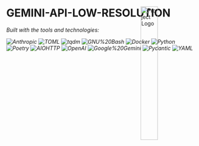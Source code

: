 <div id="top">

<!-- HEADER STYLE: MODERN -->
<div align="left" style="position: relative; width: 100%; height: 100%; ">

<img src="readmeai/assets/logos/purple.svg" width="30%" style="position: absolute; top: 0; right: 0;" alt="Project Logo"/>

# GEMINI-API-LOW-RESOLUTION

<em><em>

<!-- BADGES -->
<!-- local repository, no metadata badges. -->

<em>Built with the tools and technologies:</em>

<img src="https://img.shields.io/badge/Anthropic-191919.svg?style=for-the-badge&logo=Anthropic&logoColor=white" alt="Anthropic">
<img src="https://img.shields.io/badge/TOML-9C4121.svg?style=for-the-badge&logo=TOML&logoColor=white" alt="TOML">
<img src="https://img.shields.io/badge/tqdm-FFC107.svg?style=for-the-badge&logo=tqdm&logoColor=black" alt="tqdm">
<img src="https://img.shields.io/badge/GNU%20Bash-4EAA25.svg?style=for-the-badge&logo=GNU-Bash&logoColor=white" alt="GNU%20Bash">
<img src="https://img.shields.io/badge/Docker-2496ED.svg?style=for-the-badge&logo=Docker&logoColor=white" alt="Docker">
<img src="https://img.shields.io/badge/Python-3776AB.svg?style=for-the-badge&logo=Python&logoColor=white" alt="Python">
<br>
<img src="https://img.shields.io/badge/Poetry-60A5FA.svg?style=for-the-badge&logo=Poetry&logoColor=white" alt="Poetry">
<img src="https://img.shields.io/badge/AIOHTTP-2C5BB4.svg?style=for-the-badge&logo=AIOHTTP&logoColor=white" alt="AIOHTTP">
<img src="https://img.shields.io/badge/OpenAI-412991.svg?style=for-the-badge&logo=OpenAI&logoColor=white" alt="OpenAI">
<img src="https://img.shields.io/badge/Google%20Gemini-8E75B2.svg?style=for-the-badge&logo=Google-Gemini&logoColor=white" alt="Google%20Gemini">
<img src="https://img.shields.io/badge/Pydantic-E92063.svg?style=for-the-badge&logo=Pydantic&logoColor=white" alt="Pydantic">
<img src="https://img.shields.io/badge/YAML-CB171E.svg?style=for-the-badge&logo=YAML&logoColor=white" alt="YAML">

</div>
</div>
<br clear="right">

---

## Table of Contents

I. [Table of Contents](#table-of-contents)<br>
II. [Overview](#overview)<br>
III. [Features](#features)<br>
IV. [Project Structure](#project-structure)<br>
&nbsp;&nbsp;&nbsp;&nbsp;IV.a. [Project Index](#project-index)<br>
V. [Getting Started](#getting-started)<br>
&nbsp;&nbsp;&nbsp;&nbsp;V.a. [Prerequisites](#prerequisites)<br>
&nbsp;&nbsp;&nbsp;&nbsp;V.b. [Installation](#installation)<br>
&nbsp;&nbsp;&nbsp;&nbsp;V.c. [Usage](#usage)<br>
&nbsp;&nbsp;&nbsp;&nbsp;V.d. [Testing](#testing)<br>
VI. [Roadmap](#roadmap)<br>
VII. [Contributing](#contributing)<br>
VIII. [License](#license)<br>
IX. [Acknowledgments](#acknowledgments)<br>

---

## Overview



---

## Features

|      | Component       | Details                              |
| :--- | :-------------- | :----------------------------------- |
| ⚙️  | **Architecture**  | <ul><li>Likely a client-server architecture interacting with the Gemini API.</li><li>Uses Python for implementation.</li><li>Potentially utilizes asynchronous operations for improved performance.</li></ul> |
| 🔩 | **Code Quality**  | <ul><li>Uses `ruff` for linting, suggesting a focus on code style and consistency.</li><li>`pre-commit` hooks indicate automated code checks before commits.</li><li>Further analysis needed to assess code complexity and maintainability.</li></ul> |
| 📄 | **Documentation** | <ul><li>Uses `mkdocs` for documentation generation.</li><li>Documentation likely resides in `readme-ai` directory.</li><li>Further analysis needed to assess documentation completeness and quality.</li></ul> |
| 🔌 | **Integrations**  | <ul><li>Integrates with the Gemini API (Google's generative AI).</li><li>Uses various libraries for HTTP requests (`aiohttp`, `httpx`, `requests`),  API interaction (`google-generativeai`, `openai`), and data handling (`pydantic`).</li><li>Dependencies suggest potential integrations with other services (requires further investigation).</li></ul> |
| 🧩 | **Modularity**    | <ul><li>Structure needs to be analyzed from the codebase to determine modularity.</li><li>Presence of `poetry` suggests a focus on package management and potentially modular design.</li><li>Further analysis needed to assess the level of code decoupling and reusability.</li></ul> |
| 🧪 | **Testing**       | <ul><li>Testing framework needs to be identified from the codebase.</li><li>`coverage.yml` suggests code coverage analysis is implemented.</li><li>Further analysis needed to assess the extent and effectiveness of testing.</li></ul> |
| ⚡️  | **Performance**   | <ul><li>Use of asynchronous libraries (`aiohttp`, `anyio`) suggests a focus on performance.</li><li>Further analysis and benchmarking are needed to assess actual performance.</li><li>Low-resolution in the project name might indicate optimization for speed over high-quality output.</li></ul> |
| 🛡️ | **Security**      | <ul><li>Security practices need to be assessed from the codebase.</li><li>Dependencies on secure libraries are present, but further analysis is needed to ensure secure coding practices are followed.</li><li>Handling of API keys and sensitive data needs to be reviewed.</li></ul> |

---

## Project Structure

```sh
└── Gemini-API-low-resolution/
    ├── readme-ai
    │   ├── .dockerignore
    │   ├── .git
    │   ├── .github
    │   ├── .gitignore
    │   ├── .pre-commit-config.yaml
    │   ├── .ruff.toml
    │   ├── CHANGELOG.md
    │   ├── CODE_OF_CONDUCT.md
    │   ├── CONTRIBUTING.md
    │   ├── Dockerfile
    │   ├── docs
    │   ├── examples
    │   ├── LICENSE
    │   ├── Makefile
    │   ├── noxfile.py
    │   ├── poetry.lock
    │   ├── pyproject.toml
    │   ├── README.md
    │   ├── readmeai
    │   ├── scripts
    │   ├── setup
    │   └── tests
    └── testingLowResGemini.ipynb
```

### Project Index

<details open>
	<summary><b><code>C:\USERS\SALVADORMENJIVAR.COM\DESKTOP\GEMINIAPILOWRESO\GEMINI-API-LOW-RESOLUTION/</code></b></summary>
	<!-- __root__ Submodule -->
	<details>
		<summary><b>__root__</b></summary>
		<blockquote>
			<div class='directory-path' style='padding: 8px 0; color: #666;'>
				<code><b>⦿ __root__</b></code>
			<table style='width: 100%; border-collapse: collapse;'>
			<thead>
				<tr style='background-color: #f8f9fa;'>
					<th style='width: 30%; text-align: left; padding: 8px;'>File Name</th>
					<th style='text-align: left; padding: 8px;'>Summary</th>
				</tr>
			</thead>
				<tr style='border-bottom: 1px solid #eee;'>
					<td style='padding: 8px;'><b><a href='C:\Users\salvadormenjivar.com\Desktop\GeminiAPILowReso\Gemini-API-low-resolution/blob/master/testingLowResGemini.ipynb'>testingLowResGemini.ipynb</a></b></td>
					<td style='padding: 8px;'>- The Jupyter Notebook <code>testingLowResGemini.ipynb</code> is a testing script within a larger project (structure not fully provided)<br>- Its purpose is to experiment with Googles Gemini AI model, specifically using a low-resolution input (indicated by the filename)<br>- The notebook uploads a file (likely an image or text), then uses the Gemini API key to interact with the Gemini model, presumably for tasks like image generation or text processing<br>- The results of these interactions are not detailed in the provided snippet<br>- The notebook serves as a standalone test, separate from the main project workflow, to evaluate the Gemini APIs performance under specific conditions.</td>
				</tr>
			</table>
		</blockquote>
	</details>
	<!-- readme-ai Submodule -->
	<details>
		<summary><b>readme-ai</b></summary>
		<blockquote>
			<div class='directory-path' style='padding: 8px 0; color: #666;'>
				<code><b>⦿ readme-ai</b></code>
			<table style='width: 100%; border-collapse: collapse;'>
			<thead>
				<tr style='background-color: #f8f9fa;'>
					<th style='width: 30%; text-align: left; padding: 8px;'>File Name</th>
					<th style='text-align: left; padding: 8px;'>Summary</th>
				</tr>
			</thead>
				<tr style='border-bottom: 1px solid #eee;'>
					<td style='padding: 8px;'><b><a href='C:\Users\salvadormenjivar.com\Desktop\GeminiAPILowReso\Gemini-API-low-resolution/blob/master/readme-ai\.pre-commit-config.yaml'>.pre-commit-config.yaml</a></b></td>
					<td style='padding: 8px;'>- The <code>readme-ai\.pre-commit-config.yaml</code> file configures pre-commit hooks for the project<br>- It integrates tools to enforce code style, detect large files, and ensure proper formatting for JSON, TOML, and YAML files<br>- This automated process improves code quality and consistency before commits, streamlining the development workflow and maintaining a clean codebase.</td>
				</tr>
				<tr style='border-bottom: 1px solid #eee;'>
					<td style='padding: 8px;'><b><a href='C:\Users\salvadormenjivar.com\Desktop\GeminiAPILowReso\Gemini-API-low-resolution/blob/master/readme-ai\.ruff.toml'>.ruff.toml</a></b></td>
					<td style='padding: 8px;'>- The <code>.ruff.toml</code> file configures Ruff, a code formatter and linter, for the project<br>- It specifies code style rules, including line length, indentation, and import ordering, and defines which errors and warnings to check for and fix automatically<br>- The configuration ensures consistent code style and helps maintain code quality across the entire project<br>- It also manages exclusion of specific directories and files from the linting process.</td>
				</tr>
				<tr style='border-bottom: 1px solid #eee;'>
					<td style='padding: 8px;'><b><a href='C:\Users\salvadormenjivar.com\Desktop\GeminiAPILowReso\Gemini-API-low-resolution/blob/master/readme-ai\Dockerfile'>Dockerfile</a></b></td>
					<td style='padding: 8px;'>- The Dockerfile configures a container image for the readme-ai application<br>- It uses a slim Python base image, installs necessary dependencies including git and the readmeai package, and creates a non-root user for enhanced security<br>- The container is designed to run the readmeai application, defaulting to a help command upon execution<br>- This ensures consistent and isolated execution of the application across different environments.</td>
				</tr>
				<tr style='border-bottom: 1px solid #eee;'>
					<td style='padding: 8px;'><b><a href='C:\Users\salvadormenjivar.com\Desktop\GeminiAPILowReso\Gemini-API-low-resolution/blob/master/readme-ai\LICENSE'>LICENSE</a></b></td>
					<td style='padding: 8px;'>- The LICENSE file specifies the MIT open-source license for the ReadmeAI project<br>- It grants users broad permissions to use, modify, and distribute the software, disclaiming any warranties<br>- This ensures legal clarity regarding the softwares usage and distribution within the overall project architecture<br>- The license contributes to the projects accessibility and community involvement.</td>
				</tr>
				<tr style='border-bottom: 1px solid #eee;'>
					<td style='padding: 8px;'><b><a href='C:\Users\salvadormenjivar.com\Desktop\GeminiAPILowReso\Gemini-API-low-resolution/blob/master/readme-ai\Makefile'>Makefile</a></b></td>
					<td style='padding: 8px;'>- The Makefile automates project tasks<br>- It provides targets for building, testing, and deploying the <code>readmeai</code> application, including Docker image creation and TestPyPI integration<br>- Dependencies are managed via Poetry<br>- Code formatting, linting, and testing are streamlined, facilitating development and release processes<br>- Documentation is built using MkDocs.</td>
				</tr>
				<tr style='border-bottom: 1px solid #eee;'>
					<td style='padding: 8px;'><b><a href='C:\Users\salvadormenjivar.com\Desktop\GeminiAPILowReso\Gemini-API-low-resolution/blob/master/readme-ai\noxfile.py'>noxfile.py</a></b></td>
					<td style='padding: 8px;'>- Noxfile.py configures automated testing across multiple Python versions<br>- It uses Poetry to manage dependencies, installing project requirements and testing tools<br>- The script then executes pytest, leveraging various plugins for comprehensive test coverage and reporting, ensuring compatibility and functionality across specified Python environments.</td>
				</tr>
				<tr style='border-bottom: 1px solid #eee;'>
					<td style='padding: 8px;'><b><a href='C:\Users\salvadormenjivar.com\Desktop\GeminiAPILowReso\Gemini-API-low-resolution/blob/master/readme-ai\pyproject.toml'>pyproject.toml</a></b></td>
					<td style='padding: 8px;'>- Pyproject.toml<code> configures the </code>readmeai` project, a command-line tool generating README files using AI<br>- It specifies project metadata, dependencies including AI model integrations (OpenAI, Anthropic, Google Generative AI), testing frameworks, and build instructions<br>- The configuration facilitates automated README creation and streamlined project management.</td>
				</tr>
			</table>
			<!-- .github Submodule -->
			<details>
				<summary><b>.github</b></summary>
				<blockquote>
					<div class='directory-path' style='padding: 8px 0; color: #666;'>
						<code><b>⦿ readme-ai..github</b></code>
					<table style='width: 100%; border-collapse: collapse;'>
					<thead>
						<tr style='background-color: #f8f9fa;'>
							<th style='width: 30%; text-align: left; padding: 8px;'>File Name</th>
							<th style='text-align: left; padding: 8px;'>Summary</th>
						</tr>
					</thead>
						<tr style='border-bottom: 1px solid #eee;'>
							<td style='padding: 8px;'><b><a href='C:\Users\salvadormenjivar.com\Desktop\GeminiAPILowReso\Gemini-API-low-resolution/blob/master/readme-ai\.github\release-drafter.yml'>release-drafter.yml</a></b></td>
							<td style='padding: 8px;'>- Release drafter configuration automates the generation of release notes<br>- It categorizes changes based on GitHub issue labels (feature, bug fix, etc.), producing a structured changelog adhering to the Keep a Changelog standard<br>- The configuration specifies templates for version names, tags, and change descriptions, allowing for customized release note formatting and version resolution based on label types<br>- This streamlines the release process by automating the creation of comprehensive release notes.</td>
						</tr>
					</table>
					<!-- workflows Submodule -->
					<details>
						<summary><b>workflows</b></summary>
						<blockquote>
							<div class='directory-path' style='padding: 8px 0; color: #666;'>
								<code><b>⦿ readme-ai..github.workflows</b></code>
							<table style='width: 100%; border-collapse: collapse;'>
							<thead>
								<tr style='background-color: #f8f9fa;'>
									<th style='width: 30%; text-align: left; padding: 8px;'>File Name</th>
									<th style='text-align: left; padding: 8px;'>Summary</th>
								</tr>
							</thead>
								<tr style='border-bottom: 1px solid #eee;'>
									<td style='padding: 8px;'><b><a href='C:\Users\salvadormenjivar.com\Desktop\GeminiAPILowReso\Gemini-API-low-resolution/blob/master/readme-ai\.github\workflows\coverage.yml'>coverage.yml</a></b></td>
									<td style='padding: 8px;'>- The <code>coverage.yml</code> workflow automates code coverage reporting within the projects continuous integration/continuous deployment (CI/CD) pipeline<br>- Triggered by pushes and pull requests, it builds the project, runs tests with coverage analysis, and uploads the results to Codecov<br>- This ensures consistent monitoring of test coverage across the codebase, facilitating improved code quality and reducing the risk of regressions.</td>
								</tr>
								<tr style='border-bottom: 1px solid #eee;'>
									<td style='padding: 8px;'><b><a href='C:\Users\salvadormenjivar.com\Desktop\GeminiAPILowReso\Gemini-API-low-resolution/blob/master/readme-ai\.github\workflows\mkdocs.yml'>mkdocs.yml</a></b></td>
									<td style='padding: 8px;'>- The <code>mkdocs.yml</code> workflow automates the deployment of documentation built using MkDocs<br>- Triggered by pushes or pull requests, it installs dependencies, builds the documentation site, and deploys the resulting static website to GitHub Pages on the <code>main</code> branch<br>- This ensures the projects documentation is automatically updated with code changes.</td>
								</tr>
								<tr style='border-bottom: 1px solid #eee;'>
									<td style='padding: 8px;'><b><a href='C:\Users\salvadormenjivar.com\Desktop\GeminiAPILowReso\Gemini-API-low-resolution/blob/master/readme-ai\.github\workflows\release-drafter.yml'>release-drafter.yml</a></b></td>
									<td style='padding: 8px;'>- Release-drafter.yml automates GitHub release notes generation<br>- It monitors the <code>main</code> branch and pull requests, creating draft release notes upon merges<br>- The workflow leverages the release-drafter action, utilizing a GitHub token for necessary write permissions to update releases and pull requests<br>- This streamlines the release process by automating note creation.</td>
								</tr>
								<tr style='border-bottom: 1px solid #eee;'>
									<td style='padding: 8px;'><b><a href='C:\Users\salvadormenjivar.com\Desktop\GeminiAPILowReso\Gemini-API-low-resolution/blob/master/readme-ai\.github\workflows\release-pipeline.yml'>release-pipeline.yml</a></b></td>
									<td style='padding: 8px;'>- The release-pipeline.yml workflow automates deployment to PyPI and Docker Hub<br>- It builds and publishes the Python package to PyPI using a provided API token and subsequently builds and pushes a multi-architecture Docker image to Docker Hub, leveraging secrets for authentication<br>- This ensures seamless distribution of the projects software components.</td>
								</tr>
							</table>
						</blockquote>
					</details>
				</blockquote>
			</details>
			<!-- readmeai Submodule -->
			<details>
				<summary><b>readmeai</b></summary>
				<blockquote>
					<div class='directory-path' style='padding: 8px 0; color: #666;'>
						<code><b>⦿ readme-ai.readmeai</b></code>
					<!-- cli Submodule -->
					<details>
						<summary><b>cli</b></summary>
						<blockquote>
							<div class='directory-path' style='padding: 8px 0; color: #666;'>
								<code><b>⦿ readme-ai.readmeai.cli</b></code>
							<table style='width: 100%; border-collapse: collapse;'>
							<thead>
								<tr style='background-color: #f8f9fa;'>
									<th style='width: 30%; text-align: left; padding: 8px;'>File Name</th>
									<th style='text-align: left; padding: 8px;'>Summary</th>
								</tr>
							</thead>
								<tr style='border-bottom: 1px solid #eee;'>
									<td style='padding: 8px;'><b><a href='C:\Users\salvadormenjivar.com\Desktop\GeminiAPILowReso\Gemini-API-low-resolution/blob/master/readme-ai\readmeai\cli\main.py'>main.py</a></b></td>
									<td style='padding: 8px;'>- The <code>main.py</code> script serves as the command-line interface (CLI) entry point for the readme-ai application<br>- It parses user-provided options, configures the application settings (including LLM and Markdown parameters), and initiates the core readme generation pipeline using the <code>readme_agent</code> function, writing the output to a specified file<br>- The CLI handles configuration loading and logging.</td>
								</tr>
								<tr style='border-bottom: 1px solid #eee;'>
									<td style='padding: 8px;'><b><a href='C:\Users\salvadormenjivar.com\Desktop\GeminiAPILowReso\Gemini-API-low-resolution/blob/master/readme-ai\readmeai\cli\options.py'>options.py</a></b></td>
									<td style='padding: 8px;'>- Options.py<code> defines command-line interface options for the </code>readme-ai<code> package<br>- It provides configuration parameters for README generation, including logo selection, LLM provider and model choices, output styling, and generation parameters like temperature and context window size<br>- These options enhance user control over the READMEs appearance and content<br>- The module integrates with the </code>click` library for parsing command-line arguments.</td>
								</tr>
							</table>
						</blockquote>
					</details>
					<!-- config Submodule -->
					<details>
						<summary><b>config</b></summary>
						<blockquote>
							<div class='directory-path' style='padding: 8px 0; color: #666;'>
								<code><b>⦿ readme-ai.readmeai.config</b></code>
							<table style='width: 100%; border-collapse: collapse;'>
							<thead>
								<tr style='background-color: #f8f9fa;'>
									<th style='width: 30%; text-align: left; padding: 8px;'>File Name</th>
									<th style='text-align: left; padding: 8px;'>Summary</th>
								</tr>
							</thead>
								<tr style='border-bottom: 1px solid #eee;'>
									<td style='padding: 8px;'><b><a href='C:\Users\salvadormenjivar.com\Desktop\GeminiAPILowReso\Gemini-API-low-resolution/blob/master/readme-ai\readmeai\config\settings.py'>settings.py</a></b></td>
									<td style='padding: 8px;'>- Settings.py` defines Pydantic models managing configuration for the readme-ai application<br>- It structures settings into nested models for file paths, Git repository details, LLM API parameters, and Markdown formatting options<br>- The module loads these settings from TOML configuration files, generating README banners based on user choices and validating inputs<br>- This ensures consistent and validated configuration data across the application.</td>
								</tr>
							</table>
							<!-- settings Submodule -->
							<details>
								<summary><b>settings</b></summary>
								<blockquote>
									<div class='directory-path' style='padding: 8px 0; color: #666;'>
										<code><b>⦿ readme-ai.readmeai.config.settings</b></code>
									<table style='width: 100%; border-collapse: collapse;'>
									<thead>
										<tr style='background-color: #f8f9fa;'>
											<th style='width: 30%; text-align: left; padding: 8px;'>File Name</th>
											<th style='text-align: left; padding: 8px;'>Summary</th>
										</tr>
									</thead>
										<tr style='border-bottom: 1px solid #eee;'>
											<td style='padding: 8px;'><b><a href='C:\Users\salvadormenjivar.com\Desktop\GeminiAPILowReso\Gemini-API-low-resolution/blob/master/readme-ai\readmeai\config\settings\badge-list.toml'>badge-list.toml</a></b></td>
											<td style='padding: 8px;'>- The <code>badge-list.toml</code> file specifies a collection of configuration files used across the Readme AI project<br>- It centralizes the definition of these files, enabling consistent code style and tooling throughout the entire codebase<br>- This improves maintainability and ensures uniform project setup across different development environments and tools.</td>
										</tr>
										<tr style='border-bottom: 1px solid #eee;'>
											<td style='padding: 8px;'><b><a href='C:\Users\salvadormenjivar.com\Desktop\GeminiAPILowReso\Gemini-API-low-resolution/blob/master/readme-ai\readmeai\config\settings\commands.toml'>commands.toml</a></b></td>
											<td style='padding: 8px;'>- The <code>commands.toml</code> file centralizes build, run, and test commands for various programming languages within the ReadmeAI project<br>- It streamlines the quickstart process by providing pre-configured commands, enhancing developer experience and ensuring consistent execution across different languages<br>- This configuration improves project maintainability and simplifies the addition of new languages.</td>
										</tr>
										<tr style='border-bottom: 1px solid #eee;'>
											<td style='padding: 8px;'><b><a href='C:\Users\salvadormenjivar.com\Desktop\GeminiAPILowReso\Gemini-API-low-resolution/blob/master/readme-ai\readmeai\config\settings\config.toml'>config.toml</a></b></td>
											<td style='padding: 8px;'>- The <code>config.toml</code> file centralizes configuration settings for the readme-ai project<br>- It manages file paths for templates, LLM parameters (OpenAI API interaction, model selection), badge generation settings for GitHub and Shields.io, and Markdown formatting options<br>- This configuration streamlines the projects operation and customization.</td>
										</tr>
										<tr style='border-bottom: 1px solid #eee;'>
											<td style='padding: 8px;'><b><a href='C:\Users\salvadormenjivar.com\Desktop\GeminiAPILowReso\Gemini-API-low-resolution/blob/master/readme-ai\readmeai\config\settings\dev-setup.toml'>dev-setup.toml</a></b></td>
											<td style='padding: 8px;'>- The <code>dev-setup.toml</code> file configures development environment setup for various tools and languages within the ReadmeAI project<br>- Specifically, it defines commands for installation, usage, and testing, primarily focusing on Docker containerization<br>- It also manages metadata like badges and links for documentation purposes, contributing to the overall projects build and deployment process.</td>
										</tr>
										<tr style='border-bottom: 1px solid #eee;'>
											<td style='padding: 8px;'><b><a href='C:\Users\salvadormenjivar.com\Desktop\GeminiAPILowReso\Gemini-API-low-resolution/blob/master/readme-ai\readmeai\config\settings\dev-tools.toml'>dev-tools.toml</a></b></td>
											<td style='padding: 8px;'>- The <code>dev-tools.toml</code> file centralizes project configuration across various tools and technologies<br>- It defines file patterns to identify project files for package managers, CI/CD systems, cloud platforms, linters, documentation generators, and numerous other development tools<br>- This improves consistency and simplifies project setup and management.</td>
										</tr>
										<tr style='border-bottom: 1px solid #eee;'>
											<td style='padding: 8px;'><b><a href='C:\Users\salvadormenjivar.com\Desktop\GeminiAPILowReso\Gemini-API-low-resolution/blob/master/readme-ai\readmeai\config\settings\ignore-list.toml'>ignore-list.toml</a></b></td>
											<td style='padding: 8px;'>- The <code>ignore-list.toml</code> file specifies directories, file extensions, and filenames to exclude during preprocessing within the ReadmeAI project<br>- It ensures that irrelevant or temporary files are omitted, streamlining the processing of relevant code and documentation for the applications core functionality<br>- This improves efficiency and focuses processing on essential project components.</td>
										</tr>
										<tr style='border-bottom: 1px solid #eee;'>
											<td style='padding: 8px;'><b><a href='C:\Users\salvadormenjivar.com\Desktop\GeminiAPILowReso\Gemini-API-low-resolution/blob/master/readme-ai\readmeai\config\settings\language-map.toml'>language-map.toml</a></b></td>
											<td style='padding: 8px;'>- The <code>language-map.toml</code> file maps programming language file extensions to their corresponding names<br>- It serves as a lookup table within the ReadmeAI project, enabling accurate language identification based on file extensions<br>- This facilitates features requiring language-specific processing or display, improving the applications ability to handle diverse codebases.</td>
										</tr>
										<tr style='border-bottom: 1px solid #eee;'>
											<td style='padding: 8px;'><b><a href='C:\Users\salvadormenjivar.com\Desktop\GeminiAPILowReso\Gemini-API-low-resolution/blob/master/readme-ai\readmeai\config\settings\project-manifest.toml'>project-manifest.toml</a></b></td>
											<td style='padding: 8px;'>- Project-manifest.toml centralizes project configuration<br>- It defines parsers for various configuration files and build system artifacts, encompassing CI/CD pipelines, infrastructure-as-code, package management systems, and numerous programming language-specific files<br>- This facilitates automated project analysis and dependency management across diverse technologies.</td>
										</tr>
										<tr style='border-bottom: 1px solid #eee;'>
											<td style='padding: 8px;'><b><a href='C:\Users\salvadormenjivar.com\Desktop\GeminiAPILowReso\Gemini-API-low-resolution/blob/master/readme-ai\readmeai\config\settings\prompts.toml'>prompts.toml</a></b></td>
											<td style='padding: 8px;'>- The <code>prompts.toml</code> file defines prompts for an LLM to generate a Markdown table summarizing a codebases technical features<br>- It structures the prompt to guide the LLM in analyzing project details (architecture, code quality, documentation, etc.) and presenting them in a consistent, readable format<br>- This facilitates automated codebase analysis and documentation generation within the larger README-AI project.</td>
										</tr>
										<tr style='border-bottom: 1px solid #eee;'>
											<td style='padding: 8px;'><b><a href='C:\Users\salvadormenjivar.com\Desktop\GeminiAPILowReso\Gemini-API-low-resolution/blob/master/readme-ai\readmeai\config\settings\templates.toml'>templates.toml</a></b></td>
											<td style='padding: 8px;'>- A comprehensive Default template encompassing various sections (overview, features, structure, etc.), and a concise Minimal template focusing on project name, overview, installation, usage, and license<br>- These templates streamline README creation within the ReadmeAI project, ensuring consistency and facilitating project documentation.</td>
										</tr>
									</table>
									<!-- templates Submodule -->
									<details>
										<summary><b>templates</b></summary>
										<blockquote>
											<div class='directory-path' style='padding: 8px 0; color: #666;'>
												<code><b>⦿ readme-ai.readmeai.config.settings.templates</b></code>
											<table style='width: 100%; border-collapse: collapse;'>
											<thead>
												<tr style='background-color: #f8f9fa;'>
													<th style='width: 30%; text-align: left; padding: 8px;'>File Name</th>
													<th style='text-align: left; padding: 8px;'>Summary</th>
												</tr>
											</thead>
												<tr style='border-bottom: 1px solid #eee;'>
													<td style='padding: 8px;'><b><a href='C:\Users\salvadormenjivar.com\Desktop\GeminiAPILowReso\Gemini-API-low-resolution/blob/master/readme-ai\readmeai\config\settings\templates\banners.toml'>banners.toml</a></b></td>
													<td style='padding: 8px;'>- The <code>banners.toml</code> file defines a configurable SVG banner template<br>- It generates customizable header banners for READMEs, controlling aspects like dimensions, colors, text, and visual effects through a template system and configurable settings<br>- The generated SVGs enhance the visual appeal of project READMEs within the larger README-AI application.</td>
												</tr>
												<tr style='border-bottom: 1px solid #eee;'>
													<td style='padding: 8px;'><b><a href='C:\Users\salvadormenjivar.com\Desktop\GeminiAPILowReso\Gemini-API-low-resolution/blob/master/readme-ai\readmeai\config\settings\templates\headers.toml'>headers.toml</a></b></td>
													<td style='padding: 8px;'>- The <code>headers.toml</code> file defines customizable header templates for README files<br>- It provides various styles (ASCII, Banner, Classic, etc.), each a template containing placeholders for project information like logo, tagline, and badges<br>- These templates enable consistent and visually appealing README headers across the project, enhancing readability and presentation.</td>
												</tr>
												<tr style='border-bottom: 1px solid #eee;'>
													<td style='padding: 8px;'><b><a href='C:\Users\salvadormenjivar.com\Desktop\GeminiAPILowReso\Gemini-API-low-resolution/blob/master/readme-ai\readmeai\config\settings\templates\quickstart.toml'>quickstart.toml</a></b></td>
													<td style='padding: 8px;'>- Prerequisites, installation, usage, and testing<br>- These templates utilize placeholders for dynamically inserting project-specific details like system requirements, installation commands, and usage instructions, ensuring consistency across generated guides<br>- The configuration also dictates formatting for system requirements.</td>
												</tr>
											</table>
										</blockquote>
									</details>
									<!-- themes Submodule -->
									<details>
										<summary><b>themes</b></summary>
										<blockquote>
											<div class='directory-path' style='padding: 8px 0; color: #666;'>
												<code><b>⦿ readme-ai.readmeai.config.settings.themes</b></code>
											<table style='width: 100%; border-collapse: collapse;'>
											<thead>
												<tr style='background-color: #f8f9fa;'>
													<th style='width: 30%; text-align: left; padding: 8px;'>File Name</th>
													<th style='text-align: left; padding: 8px;'>Summary</th>
												</tr>
											</thead>
												<tr style='border-bottom: 1px solid #eee;'>
													<td style='padding: 8px;'><b><a href='C:\Users\salvadormenjivar.com\Desktop\GeminiAPILowReso\Gemini-API-low-resolution/blob/master/readme-ai\readmeai\config\settings\themes\emojis.yaml'>emojis.yaml</a></b></td>
													<td style='padding: 8px;'>- The <code>emojis.yaml</code> file defines customizable emoji themes for README headers within the ReadmeAI project<br>- It allows users to select different emoji sets to visually enhance various sections of their READMEs, improving readability and aesthetics<br>- The files structure facilitates the addition of new themes by providing a clear template for defining theme names, descriptions, and section-specific emoji assignments.</td>
												</tr>
											</table>
										</blockquote>
									</details>
								</blockquote>
							</details>
						</blockquote>
					</details>
					<!-- core Submodule -->
					<details>
						<summary><b>core</b></summary>
						<blockquote>
							<div class='directory-path' style='padding: 8px 0; color: #666;'>
								<code><b>⦿ readme-ai.readmeai.core</b></code>
							<table style='width: 100%; border-collapse: collapse;'>
							<thead>
								<tr style='background-color: #f8f9fa;'>
									<th style='width: 30%; text-align: left; padding: 8px;'>File Name</th>
									<th style='text-align: left; padding: 8px;'>Summary</th>
								</tr>
							</thead>
								<tr style='border-bottom: 1px solid #eee;'>
									<td style='padding: 8px;'><b><a href='C:\Users\salvadormenjivar.com\Desktop\GeminiAPILowReso\Gemini-API-low-resolution/blob/master/readme-ai\readmeai\core\errors.py'>errors.py</a></b></td>
									<td style='padding: 8px;'>- The <code>errors.py</code> module defines custom exception classes for the ReadmeAI project<br>- It categorizes errors related to README generation, CLI interactions, file system operations, Git repository handling, and LLM API usage<br>- These exceptions provide informative error messages, improving the applications robustness and facilitating better error handling throughout the codebase.</td>
								</tr>
								<tr style='border-bottom: 1px solid #eee;'>
									<td style='padding: 8px;'><b><a href='C:\Users\salvadormenjivar.com\Desktop\GeminiAPILowReso\Gemini-API-low-resolution/blob/master/readme-ai\readmeai\core\logger.py'>logger.py</a></b></td>
									<td style='padding: 8px;'>- The <code>logger.py</code> module provides a configurable logging system for the application<br>- It offers a choice between JSON and console output, customizing log messages with colors and emojis for enhanced readability<br>- The system uses a singleton pattern for efficient logger instantiation and supports various log levels<br>- Configuration is managed via environment variables and a settings class.</td>
								</tr>
								<tr style='border-bottom: 1px solid #eee;'>
									<td style='padding: 8px;'><b><a href='C:\Users\salvadormenjivar.com\Desktop\GeminiAPILowReso\Gemini-API-low-resolution/blob/master/readme-ai\readmeai\core\pipeline.py'>pipeline.py</a></b></td>
									<td style='padding: 8px;'>- Pipeline.py` orchestrates README.md generation<br>- It processes repository data, leveraging various modules for analysis, model interaction (LLM and DALL-E), and markdown construction<br>- The pipeline manages error handling, generates an optional image, and writes the final README file, logging key steps and providing user feedback<br>- It integrates with configuration settings and utilizes asynchronous operations for efficiency.</td>
								</tr>
							</table>
						</blockquote>
					</details>
					<!-- extractors Submodule -->
					<details>
						<summary><b>extractors</b></summary>
						<blockquote>
							<div class='directory-path' style='padding: 8px 0; color: #666;'>
								<code><b>⦿ readme-ai.readmeai.extractors</b></code>
							<table style='width: 100%; border-collapse: collapse;'>
							<thead>
								<tr style='background-color: #f8f9fa;'>
									<th style='width: 30%; text-align: left; padding: 8px;'>File Name</th>
									<th style='text-align: left; padding: 8px;'>Summary</th>
								</tr>
							</thead>
								<tr style='border-bottom: 1px solid #eee;'>
									<td style='padding: 8px;'><b><a href='C:\Users\salvadormenjivar.com\Desktop\GeminiAPILowReso\Gemini-API-low-resolution/blob/master/readme-ai\readmeai\extractors\analyzer.py'>analyzer.py</a></b></td>
									<td style='padding: 8px;'>- RepositoryAnalyzer orchestrates repository analysis within the ReadmeAI project<br>- It extracts metadata, dependencies, and language information from a given repository<br>- The extracted data, including a generated quickstart guide, is compiled into a RepositoryContext object, providing a comprehensive overview for downstream processing and report generation.</td>
								</tr>
								<tr style='border-bottom: 1px solid #eee;'>
									<td style='padding: 8px;'><b><a href='C:\Users\salvadormenjivar.com\Desktop\GeminiAPILowReso\Gemini-API-low-resolution/blob/master/readme-ai\readmeai\extractors\dependencies.py'>dependencies.py</a></b></td>
									<td style='padding: 8px;'>- Dependencies.py` facilitates repository analysis within the ReadmeAI project<br>- It processes files, identifying their language, extracting dependencies using a parser factory, and counting language occurrences<br>- The module leverages configuration settings for exclusion lists and language mappings, generating structured file context data for subsequent processing stages<br>- This data is crucial for dependency analysis and project understanding.</td>
								</tr>
								<tr style='border-bottom: 1px solid #eee;'>
									<td style='padding: 8px;'><b><a href='C:\Users\salvadormenjivar.com\Desktop\GeminiAPILowReso\Gemini-API-low-resolution/blob/master/readme-ai\readmeai\extractors\metadata.py'>metadata.py</a></b></td>
									<td style='padding: 8px;'>- MetadataExtractor enhances the project by identifying and extracting metadata from various file types<br>- It leverages a parser system to detect development tools and dependencies, categorizing them into groups like CI/CD, containers, and package managers<br>- The extracted information is then consolidated into a structured dictionary for further processing within the ReadmeAI application.</td>
								</tr>
								<tr style='border-bottom: 1px solid #eee;'>
									<td style='padding: 8px;'><b><a href='C:\Users\salvadormenjivar.com\Desktop\GeminiAPILowReso\Gemini-API-low-resolution/blob/master/readme-ai\readmeai\extractors\models.py'>models.py</a></b></td>
									<td style='padding: 8px;'>- Models.py defines data structures for representing repository and file information within the ReadmeAI project<br>- It provides Pydantic models for <code>QuickStart</code> instructions, <code>FileContext</code> details (path, content, language, dependencies), and <code>RepositoryContext</code> encompassing file information, dependencies, languages, and metadata<br>- These models facilitate structured data handling and processing throughout the application.</td>
								</tr>
								<tr style='border-bottom: 1px solid #eee;'>
									<td style='padding: 8px;'><b><a href='C:\Users\salvadormenjivar.com\Desktop\GeminiAPILowReso\Gemini-API-low-resolution/blob/master/readme-ai\readmeai\extractors\tools.py'>tools.py</a></b></td>
									<td style='padding: 8px;'>- Tools.py` enhances repository analysis by identifying and incorporating software badges<br>- It defines data models for representing badge information and integrates a badge extractor within the repository analyzer<br>- The extractor identifies the presence of specific tools based on file patterns, enriching the repository context with detected badges for improved analysis and reporting.</td>
								</tr>
							</table>
						</blockquote>
					</details>
					<!-- generators Submodule -->
					<details>
						<summary><b>generators</b></summary>
						<blockquote>
							<div class='directory-path' style='padding: 8px 0; color: #666;'>
								<code><b>⦿ readme-ai.readmeai.generators</b></code>
							<table style='width: 100%; border-collapse: collapse;'>
							<thead>
								<tr style='background-color: #f8f9fa;'>
									<th style='width: 30%; text-align: left; padding: 8px;'>File Name</th>
									<th style='text-align: left; padding: 8px;'>Summary</th>
								</tr>
							</thead>
								<tr style='border-bottom: 1px solid #eee;'>
									<td style='padding: 8px;'><b><a href='C:\Users\salvadormenjivar.com\Desktop\GeminiAPILowReso\Gemini-API-low-resolution/blob/master/readme-ai\readmeai\generators\badges.py'>badges.py</a></b></td>
									<td style='padding: 8px;'>- Badges.py` generates SVG and HTML badges for README files<br>- It leverages shields.io and skillicons to display project metadata (like code metrics) and dependency badges<br>- The module integrates configuration settings to customize badge styles and appearance, conditionally rendering badges based on project type and repository host<br>- Generated badges enhance README readability and provide at-a-glance project information.</td>
								</tr>
								<tr style='border-bottom: 1px solid #eee;'>
									<td style='padding: 8px;'><b><a href='C:\Users\salvadormenjivar.com\Desktop\GeminiAPILowReso\Gemini-API-low-resolution/blob/master/readme-ai\readmeai\generators\builder.py'>builder.py</a></b></td>
									<td style='padding: 8px;'>- Builder.py` constructs README.md content by generating individual sections<br>- It assembles a header with badges, table of contents, project overview, features, structure, file summaries, quickstart guide, roadmap, contributing guidelines, license, and acknowledgments<br>- The module leverages configuration settings and repository context to produce a themed and formatted README file.</td>
								</tr>
								<tr style='border-bottom: 1px solid #eee;'>
									<td style='padding: 8px;'><b><a href='C:\Users\salvadormenjivar.com\Desktop\GeminiAPILowReso\Gemini-API-low-resolution/blob/master/readme-ai\readmeai\generators\emojis.py'>emojis.py</a></b></td>
									<td style='padding: 8px;'>- The <code>emojis.py</code> module manages emoji themes for README documentation within the ReadmeAI project<br>- It loads themes from a YAML configuration, allowing users to customize section headers with emojis<br>- The module provides methods to apply themes, retrieve themed section titles, and generate a themed table of contents, enhancing README readability and visual appeal.</td>
								</tr>
								<tr style='border-bottom: 1px solid #eee;'>
									<td style='padding: 8px;'><b><a href='C:\Users\salvadormenjivar.com\Desktop\GeminiAPILowReso\Gemini-API-low-resolution/blob/master/readme-ai\readmeai\generators\enums.py'>enums.py</a></b></td>
									<td style='padding: 8px;'>- Enums.py` provides customizable settings for README generation<br>- It defines enumerated types for badge styles, project logos (both default and custom), emoji themes, header styles, and navigation menu styles<br>- These enums allow users to select various options to personalize their READMEs appearance and content within the ReadmeAI project.</td>
								</tr>
								<tr style='border-bottom: 1px solid #eee;'>
									<td style='padding: 8px;'><b><a href='C:\Users\salvadormenjivar.com\Desktop\GeminiAPILowReso\Gemini-API-low-resolution/blob/master/readme-ai\readmeai\generators\headers.py'>headers.py</a></b></td>
									<td style='padding: 8px;'>- Headers.py<code> manages README header generation within the </code>readmeai<code> project<br>- It defines header styles, configures section types and order, and provides a registry for managing header templates and their associated data<br>- The module renders headers using specified templates and data, enabling customizable README generation with themed titles and emoji support<br>- Configuration is loaded from </code>headers.toml`.</td>
								</tr>
								<tr style='border-bottom: 1px solid #eee;'>
									<td style='padding: 8px;'><b><a href='C:\Users\salvadormenjivar.com\Desktop\GeminiAPILowReso\Gemini-API-low-resolution/blob/master/readme-ai\readmeai\generators\navigation.py'>navigation.py</a></b></td>
									<td style='padding: 8px;'>- Navigation menus and tables of contents are generated for the documentation using this module<br>- It processes header information to create formatted markdown links, supporting various styles like numbered, Roman numeral, bulleted lists, and accordions<br>- The generated navigation aids users in browsing the documentation effectively, enhancing its usability<br>- Emoji themes are also supported.</td>
								</tr>
								<tr style='border-bottom: 1px solid #eee;'>
									<td style='padding: 8px;'><b><a href='C:\Users\salvadormenjivar.com\Desktop\GeminiAPILowReso\Gemini-API-low-resolution/blob/master/readme-ai\readmeai\generators\quickstart.py'>quickstart.py</a></b></td>
									<td style='padding: 8px;'>- Quickstart guides are dynamically generated for repositories<br>- The <code>quickstart.py</code> module constructs installation, usage, and testing instructions<br>- It leverages configuration settings and repository metadata to create these guides, tailoring them to the projects primary language and dependencies like package managers or containerization tools<br>- The generated content is formatted as Markdown.</td>
								</tr>
								<tr style='border-bottom: 1px solid #eee;'>
									<td style='padding: 8px;'><b><a href='C:\Users\salvadormenjivar.com\Desktop\GeminiAPILowReso\Gemini-API-low-resolution/blob/master/readme-ai\readmeai\generators\tables.py'>tables.py</a></b></td>
									<td style='padding: 8px;'>- The <code>tables.py</code> module generates HTML tables summarizing code modules<br>- It structures summaries hierarchically, creating expandable sections for nested submodules<br>- These tables include file names, summaries, and hyperlinks to files, enhancing navigation within a projects codebase<br>- The module integrates with a projects repository, handling both local and remote paths.</td>
								</tr>
								<tr style='border-bottom: 1px solid #eee;'>
									<td style='padding: 8px;'><b><a href='C:\Users\salvadormenjivar.com\Desktop\GeminiAPILowReso\Gemini-API-low-resolution/blob/master/readme-ai\readmeai\generators\tree.py'>tree.py</a></b></td>
									<td style='padding: 8px;'>- Tree.py` generates a visual representation of a directory tree<br>- It takes a root directory, repository name, URL, and maximum depth as input<br>- The generator recursively traverses the directory structure, producing a formatted string that displays the trees contents, replacing the root directory name with the repository name for improved readability within the ReadmeAI project.</td>
								</tr>
							</table>
							<!-- banners Submodule -->
							<details>
								<summary><b>banners</b></summary>
								<blockquote>
									<div class='directory-path' style='padding: 8px 0; color: #666;'>
										<code><b>⦿ readme-ai.readmeai.generators.banners</b></code>
									<table style='width: 100%; border-collapse: collapse;'>
									<thead>
										<tr style='background-color: #f8f9fa;'>
											<th style='width: 30%; text-align: left; padding: 8px;'>File Name</th>
											<th style='text-align: left; padding: 8px;'>Summary</th>
										</tr>
									</thead>
										<tr style='border-bottom: 1px solid #eee;'>
											<td style='padding: 8px;'><b><a href='C:\Users\salvadormenjivar.com\Desktop\GeminiAPILowReso\Gemini-API-low-resolution/blob/master/readme-ai\readmeai\generators\banners\ascii.py'>ascii.py</a></b></td>
											<td style='padding: 8px;'>- The <code>ascii.py</code> module generates ASCII art banners<br>- It provides functions to create banners with titles and optional taglines, offering different styles for various output contexts like HTML and console<br>- These banners are used within the ReadmeAI project to visually enhance generated README files, improving readability and presentation.</td>
										</tr>
										<tr style='border-bottom: 1px solid #eee;'>
											<td style='padding: 8px;'><b><a href='C:\Users\salvadormenjivar.com\Desktop\GeminiAPILowReso\Gemini-API-low-resolution/blob/master/readme-ai\readmeai\generators\banners\svg.py'>svg.py</a></b></td>
											<td style='padding: 8px;'>- SVGBannerGenerator produces SVG banners for README files<br>- It uses configuration settings defined in a Pydantic model to generate the banners visual elements, including gradients, shadows, and text<br>- The generator leverages an SVG template and incorporates calculated dimensions based on the provided configuration, creating customizable banners.</td>
										</tr>
									</table>
								</blockquote>
							</details>
							<!-- colors Submodule -->
							<details>
								<summary><b>colors</b></summary>
								<blockquote>
									<div class='directory-path' style='padding: 8px 0; color: #666;'>
										<code><b>⦿ readme-ai.readmeai.generators.colors</b></code>
									<table style='width: 100%; border-collapse: collapse;'>
									<thead>
										<tr style='background-color: #f8f9fa;'>
											<th style='width: 30%; text-align: left; padding: 8px;'>File Name</th>
											<th style='text-align: left; padding: 8px;'>Summary</th>
										</tr>
									</thead>
										<tr style='border-bottom: 1px solid #eee;'>
											<td style='padding: 8px;'><b><a href='C:\Users\salvadormenjivar.com\Desktop\GeminiAPILowReso\Gemini-API-low-resolution/blob/master/readme-ai\readmeai\generators\colors\converters.py'>converters.py</a></b></td>
											<td style='padding: 8px;'>- Converters.py provides color conversion functionality within the ReadmeAI project<br>- Specifically, it facilitates the transformation of hexadecimal color codes into the HLS (Hue, Lightness, Saturation) color space<br>- This conversion is likely used by other modules within the ReadmeAI generators to process and manipulate color data for README generation or other visual outputs.</td>
										</tr>
										<tr style='border-bottom: 1px solid #eee;'>
											<td style='padding: 8px;'><b><a href='C:\Users\salvadormenjivar.com\Desktop\GeminiAPILowReso\Gemini-API-low-resolution/blob/master/readme-ai\readmeai\generators\colors\gradients.py'>gradients.py</a></b></td>
											<td style='padding: 8px;'>- The <code>gradients.py</code> module provides color generation utilities for README styling within the ReadmeAI project<br>- It generates base colors, related gradient colors, and random colors, leveraging HSV color space manipulation for cohesive palettes<br>- These functions contribute to the overall README generation process by providing visually appealing color schemes<br>- Logging is incorporated for tracking color generation.</td>
										</tr>
									</table>
								</blockquote>
							</details>
						</blockquote>
					</details>
					<!-- models Submodule -->
					<details>
						<summary><b>models</b></summary>
						<blockquote>
							<div class='directory-path' style='padding: 8px 0; color: #666;'>
								<code><b>⦿ readme-ai.readmeai.models</b></code>
							<table style='width: 100%; border-collapse: collapse;'>
							<thead>
								<tr style='background-color: #f8f9fa;'>
									<th style='width: 30%; text-align: left; padding: 8px;'>File Name</th>
									<th style='text-align: left; padding: 8px;'>Summary</th>
								</tr>
							</thead>
								<tr style='border-bottom: 1px solid #eee;'>
									<td style='padding: 8px;'><b><a href='C:\Users\salvadormenjivar.com\Desktop\GeminiAPILowReso\Gemini-API-low-resolution/blob/master/readme-ai\readmeai\models\anthropic.py'>anthropic.py</a></b></td>
									<td style='padding: 8px;'>- AnthropicHandler provides an interface to the Anthropic LLM API<br>- It constructs API requests, manages rate limits, and processes responses, returning generated text<br>- Error handling and retry mechanisms ensure robust interaction with the Anthropic service, contributing to the projects core functionality of generating README content<br>- The module leverages the <code>anthropic</code> library and integrates with other project components for configuration, context management, and token handling.</td>
								</tr>
								<tr style='border-bottom: 1px solid #eee;'>
									<td style='padding: 8px;'><b><a href='C:\Users\salvadormenjivar.com\Desktop\GeminiAPILowReso\Gemini-API-low-resolution/blob/master/readme-ai\readmeai\models\base.py'>base.py</a></b></td>
									<td style='padding: 8px;'>- BaseModelHandler` provides a base class for interacting with Large Language Model APIs<br>- It manages API requests, including batch processing of prompts, handling rate limits, and closing HTTP sessions<br>- The class facilitates generating summaries and additional contexts from repository files, using configuration settings and prompt templates to structure requests and process responses<br>- It supports offline processing as well.</td>
								</tr>
								<tr style='border-bottom: 1px solid #eee;'>
									<td style='padding: 8px;'><b><a href='C:\Users\salvadormenjivar.com\Desktop\GeminiAPILowReso\Gemini-API-low-resolution/blob/master/readme-ai\readmeai\models\dalle.py'>dalle.py</a></b></td>
									<td style='padding: 8px;'>- DALL-E image generation leverages OpenAIs API to create and save project logos<br>- It constructs a prompt using project metadata, then sends the request to the DALL-E model<br>- The generated image is downloaded and stored locally as a PNG file<br>- A default image is used if generation or download fails<br>- The module integrates with the broader applications configuration and logging mechanisms.</td>
								</tr>
								<tr style='border-bottom: 1px solid #eee;'>
									<td style='padding: 8px;'><b><a href='C:\Users\salvadormenjivar.com\Desktop\GeminiAPILowReso\Gemini-API-low-resolution/blob/master/readme-ai\readmeai\models\enums.py'>enums.py</a></b></td>
									<td style='padding: 8px;'>- The <code>enums.py</code> module defines enumerated types for ReadmeAIs supported large language models (LLMs)<br>- It specifies API keys, providers (Anthropic, Gemini, Ollama, OpenAI, Offline), and model names for each provider<br>- These enums centralize LLM configuration, improving code maintainability and facilitating easy addition of new LLMs or providers within the ReadmeAI application.</td>
								</tr>
								<tr style='border-bottom: 1px solid #eee;'>
									<td style='padding: 8px;'><b><a href='C:\Users\salvadormenjivar.com\Desktop\GeminiAPILowReso\Gemini-API-low-resolution/blob/master/readme-ai\readmeai\models\factory.py'>factory.py</a></b></td>
									<td style='padding: 8px;'>- The <code>ModelFactory</code> class acts as a central component, providing an interface for creating and retrieving large language model (LLM) API handlers<br>- It uses configuration settings to select the appropriate handler (Anthropic, Gemini, OpenAI, or Offline) based on the specified provider<br>- This ensures flexible integration with various LLMs within the ReadmeAI application, abstracting away the complexities of individual LLM interactions.</td>
								</tr>
								<tr style='border-bottom: 1px solid #eee;'>
									<td style='padding: 8px;'><b><a href='C:\Users\salvadormenjivar.com\Desktop\GeminiAPILowReso\Gemini-API-low-resolution/blob/master/readme-ai\readmeai\models\gemini.py'>gemini.py</a></b></td>
									<td style='padding: 8px;'>- GeminiHandler facilitates interaction with Google Geminis large language model API<br>- It handles request construction, API calls with retry mechanisms for error handling, and response processing<br>- The module integrates with project configuration and token management, providing a robust interface for generating text within the larger ReadmeAI application.</td>
								</tr>
								<tr style='border-bottom: 1px solid #eee;'>
									<td style='padding: 8px;'><b><a href='C:\Users\salvadormenjivar.com\Desktop\GeminiAPILowReso\Gemini-API-low-resolution/blob/master/readme-ai\readmeai\models\offline.py'>offline.py</a></b></td>
									<td style='padding: 8px;'>- OfflineHandler provides a local, LLM-independent mode for the ReadmeAI application<br>- It simulates the behavior of a large language model, enabling command-line interface functionality without requiring an active internet connection or external API access<br>- The handler constructs a response using placeholder data, maintaining a consistent output format with the online model.</td>
								</tr>
								<tr style='border-bottom: 1px solid #eee;'>
									<td style='padding: 8px;'><b><a href='C:\Users\salvadormenjivar.com\Desktop\GeminiAPILowReso\Gemini-API-low-resolution/blob/master/readme-ai\readmeai\models\openai.py'>openai.py</a></b></td>
									<td style='padding: 8px;'>- OpenAIHandler facilitates interaction with OpenAI and Ollama LLMs<br>- It constructs requests, manages API keys, and handles responses, including retries for common errors<br>- The handler builds prompts, sends them to the chosen LLM, and returns processed results, using a configurable system message and token limit<br>- It integrates with the broader ReadmeAI architecture by providing a standardized interface for large language model access.</td>
								</tr>
								<tr style='border-bottom: 1px solid #eee;'>
									<td style='padding: 8px;'><b><a href='C:\Users\salvadormenjivar.com\Desktop\GeminiAPILowReso\Gemini-API-low-resolution/blob/master/readme-ai\readmeai\models\prompts.py'>prompts.py</a></b></td>
									<td style='padding: 8px;'>- The <code>prompts.py</code> module constructs prompts for a large language model (LLM) within a larger README generation application<br>- It defines functions to create prompts for different README sections (overview, tagline, features table), injecting relevant repository context such as project name, dependencies, and file summaries<br>- These prompts are then used to generate README content via the LLM API.</td>
								</tr>
								<tr style='border-bottom: 1px solid #eee;'>
									<td style='padding: 8px;'><b><a href='C:\Users\salvadormenjivar.com\Desktop\GeminiAPILowReso\Gemini-API-low-resolution/blob/master/readme-ai\readmeai\models\tokens.py'>tokens.py</a></b></td>
									<td style='padding: 8px;'>- The <code>tokens.py</code> module manages token handling within the ReadmeAI LLM model<br>- It provides functions to count tokens in text using a specified encoding, truncate text to a maximum token limit, and adjust token limits based on prompt content<br>- These utilities ensure efficient processing and prevent exceeding context window limitations, contributing to robust LLM interaction.</td>
								</tr>
							</table>
						</blockquote>
					</details>
					<!-- parsers Submodule -->
					<details>
						<summary><b>parsers</b></summary>
						<blockquote>
							<div class='directory-path' style='padding: 8px 0; color: #666;'>
								<code><b>⦿ readme-ai.readmeai.parsers</b></code>
							<table style='width: 100%; border-collapse: collapse;'>
							<thead>
								<tr style='background-color: #f8f9fa;'>
									<th style='width: 30%; text-align: left; padding: 8px;'>File Name</th>
									<th style='text-align: left; padding: 8px;'>Summary</th>
								</tr>
							</thead>
								<tr style='border-bottom: 1px solid #eee;'>
									<td style='padding: 8px;'><b><a href='C:\Users\salvadormenjivar.com\Desktop\GeminiAPILowReso\Gemini-API-low-resolution/blob/master/readme-ai\readmeai\parsers\base.py'>base.py</a></b></td>
									<td style='padding: 8px;'>- Base.py` defines an abstract base class and a default implementation for parsing dependency files within the ReadmeAI project<br>- It establishes a standardized interface for parsing various file types, handling parsing errors uniformly, and logging issues<br>- The default parser returns an empty list for unsupported file formats, ensuring consistent behavior across the system.</td>
								</tr>
								<tr style='border-bottom: 1px solid #eee;'>
									<td style='padding: 8px;'><b><a href='C:\Users\salvadormenjivar.com\Desktop\GeminiAPILowReso\Gemini-API-low-resolution/blob/master/readme-ai\readmeai\parsers\cpp.py'>cpp.py</a></b></td>
									<td style='padding: 8px;'>- Cpp.py` provides parsers for extracting dependencies from common C/C++ project files<br>- It identifies dependencies within CMakeLists.txt, configure.ac, and Makefile.am files using regular expressions<br>- The extracted information, including libraries and software packages, aids in understanding project dependencies within a larger software analysis tool<br>- The parsers handle potential parsing errors gracefully.</td>
								</tr>
								<tr style='border-bottom: 1px solid #eee;'>
									<td style='padding: 8px;'><b><a href='C:\Users\salvadormenjivar.com\Desktop\GeminiAPILowReso\Gemini-API-low-resolution/blob/master/readme-ai\readmeai\parsers\docker.py'>docker.py</a></b></td>
									<td style='padding: 8px;'>- The <code>docker.py</code> module provides parsers for Dockerfile and docker-compose.yaml files<br>- It extracts base images and versions from Dockerfiles and service names, environment variables, ports, commands, networks, and images from docker-compose files<br>- This facilitates dependency analysis and metadata extraction within the broader ReadmeAI project, aiding in comprehensive project understanding.</td>
								</tr>
								<tr style='border-bottom: 1px solid #eee;'>
									<td style='padding: 8px;'><b><a href='C:\Users\salvadormenjivar.com\Desktop\GeminiAPILowReso\Gemini-API-low-resolution/blob/master/readme-ai\readmeai\parsers\factory.py'>factory.py</a></b></td>
									<td style='padding: 8px;'>- Factory.py<code> provides a factory for creating parsers within a larger dependency analysis application<br>- It maps various file extensions (e.g., </code>pom.xml<code>, </code>requirements.txt<code>, </code>go.mod`) to specific parser classes<br>- The factory dynamically instantiates the appropriate parser for a given file, facilitating flexible and extensible support for diverse project types and dependency formats<br>- A default parser handles unsupported file types.</td>
								</tr>
								<tr style='border-bottom: 1px solid #eee;'>
									<td style='padding: 8px;'><b><a href='C:\Users\salvadormenjivar.com\Desktop\GeminiAPILowReso\Gemini-API-low-resolution/blob/master/readme-ai\readmeai\parsers\go.py'>go.py</a></b></td>
									<td style='padding: 8px;'>- GoModParser extracts dependency information from Go project <code>go.mod</code> files<br>- It forms part of a larger ReadmeAI system, likely contributing to dependency analysis or project understanding<br>- The parser identifies package names within the file, handling parsing errors gracefully, and returns a list of these names for further processing within the ReadmeAI application.</td>
								</tr>
								<tr style='border-bottom: 1px solid #eee;'>
									<td style='padding: 8px;'><b><a href='C:\Users\salvadormenjivar.com\Desktop\GeminiAPILowReso\Gemini-API-low-resolution/blob/master/readme-ai\readmeai\parsers\gradle.py'>gradle.py</a></b></td>
									<td style='padding: 8px;'>- Gradle dependency files are parsed to extract package names<br>- The <code>gradle.py</code> module contains parsers for both <code>build.gradle</code> and <code>build.gradle.kts</code> files<br>- It uses regular expressions to identify dependencies, then processes them to isolate and return a list of alphabetic package name components<br>- This contributes to the projects overall ability to analyze project dependencies and extract relevant information.</td>
								</tr>
								<tr style='border-bottom: 1px solid #eee;'>
									<td style='padding: 8px;'><b><a href='C:\Users\salvadormenjivar.com\Desktop\GeminiAPILowReso\Gemini-API-low-resolution/blob/master/readme-ai\readmeai\parsers\maven.py'>maven.py</a></b></td>
									<td style='padding: 8px;'>- MavenParser extracts Java package names from Mavens <code>pom.xml</code> files<br>- It utilizes regular expressions to identify dependencies, specifically focusing on artifact IDs<br>- The parser adds spring" to the dependency list if any Spring framework dependencies are detected<br>- This functionality contributes to the broader ReadmeAI project by providing dependency information for Java projects.</td>
								</tr>
								<tr style='border-bottom: 1px solid #eee;'>
									<td style='padding: 8px;'><b><a href='C:\Users\salvadormenjivar.com\Desktop\GeminiAPILowReso\Gemini-API-low-resolution/blob/master/readme-ai\readmeai\parsers\npm.py'>npm.py</a></b></td>
									<td style='padding: 8px;'>- Npm.py<code> extracts dependency information from npms </code>package.json` files<br>- It forms part of a larger ReadmeAI project, likely contributing to a dependency analysis or software composition analysis feature<br>- The parser handles various dependency sections (dependencies, devDependencies, peerDependencies), returning a list of identified package names<br>- Error handling ensures robustness against malformed JSON input.</td>
								</tr>
								<tr style='border-bottom: 1px solid #eee;'>
									<td style='padding: 8px;'><b><a href='C:\Users\salvadormenjivar.com\Desktop\GeminiAPILowReso\Gemini-API-low-resolution/blob/master/readme-ai\readmeai\parsers\properties.py'>properties.py</a></b></td>
									<td style='padding: 8px;'>- PropertiesParser extracts technology dependencies from <code>.properties</code> configuration files<br>- It processes each line, identifying and cleaning keywords, then leveraging regular expressions to split camel case and extract relevant terms<br>- The parser uses a predefined set of common technology keywords for filtering and returns a sorted list of detected dependencies<br>- This functionality contributes to the projects ability to analyze project configurations and identify used technologies.</td>
								</tr>
								<tr style='border-bottom: 1px solid #eee;'>
									<td style='padding: 8px;'><b><a href='C:\Users\salvadormenjivar.com\Desktop\GeminiAPILowReso\Gemini-API-low-resolution/blob/master/readme-ai\readmeai\parsers\python.py'>python.py</a></b></td>
									<td style='padding: 8px;'>- Python.py<code> provides parsing functionality for various Python dependency files within the ReadmeAI project<br>- It extracts package names from </code>requirements.txt<code>, TOML-based files (Pipfile, pyproject.toml), and YAML-based </code>environment.yml` files<br>- The extracted dependencies are used elsewhere in the project, likely for analysis or reporting purposes<br>- The parser handles different dependency file formats and structures, ensuring comprehensive dependency information retrieval.</td>
								</tr>
								<tr style='border-bottom: 1px solid #eee;'>
									<td style='padding: 8px;'><b><a href='C:\Users\salvadormenjivar.com\Desktop\GeminiAPILowReso\Gemini-API-low-resolution/blob/master/readme-ai\readmeai\parsers\rust.py'>rust.py</a></b></td>
									<td style='padding: 8px;'>- Rust.py<code> parses Rust </code>Cargo.toml` files to extract project dependencies<br>- It forms part of a larger ReadmeAI project, likely contributing to dependency analysis or automated documentation generation<br>- The parser handles both standard and development dependencies, providing a list of package names for further processing within the ReadmeAI system<br>- Error handling ensures robustness.</td>
								</tr>
								<tr style='border-bottom: 1px solid #eee;'>
									<td style='padding: 8px;'><b><a href='C:\Users\salvadormenjivar.com\Desktop\GeminiAPILowReso\Gemini-API-low-resolution/blob/master/readme-ai\readmeai\parsers\swift.py'>swift.py</a></b></td>
									<td style='padding: 8px;'>- SwiftPackageParser extracts dependency information from Swift Package.swift files<br>- It identifies package names, handling both URL and name-based specifications within the file<br>- The parser contributes to the broader ReadmeAI project by providing a crucial component for analyzing project dependencies in Swift projects, ultimately aiding in automated Readme generation.</td>
								</tr>
							</table>
						</blockquote>
					</details>
					<!-- postprocessor Submodule -->
					<details>
						<summary><b>postprocessor</b></summary>
						<blockquote>
							<div class='directory-path' style='padding: 8px 0; color: #666;'>
								<code><b>⦿ readme-ai.readmeai.postprocessor</b></code>
							<table style='width: 100%; border-collapse: collapse;'>
							<thead>
								<tr style='background-color: #f8f9fa;'>
									<th style='width: 30%; text-align: left; padding: 8px;'>File Name</th>
									<th style='text-align: left; padding: 8px;'>Summary</th>
								</tr>
							</thead>
								<tr style='border-bottom: 1px solid #eee;'>
									<td style='padding: 8px;'><b><a href='C:\Users\salvadormenjivar.com\Desktop\GeminiAPILowReso\Gemini-API-low-resolution/blob/master/readme-ai\readmeai\postprocessor\markdown_to_html.py'>markdown_to_html.py</a></b></td>
									<td style='padding: 8px;'>- The <code>markdown_to_html.py</code> module converts Markdown text to HTML<br>- It supports bold, italic, links, headers, and lists, ensuring compatibility with ReadmeAIs HTML tables<br>- The module precompiles regular expressions for efficiency<br>- Its function integrates seamlessly within the ReadmeAI project, transforming Markdown input into the HTML output required for README file generation.</td>
								</tr>
								<tr style='border-bottom: 1px solid #eee;'>
									<td style='padding: 8px;'><b><a href='C:\Users\salvadormenjivar.com\Desktop\GeminiAPILowReso\Gemini-API-low-resolution/blob/master/readme-ai\readmeai\postprocessor\response_cleaner.py'>response_cleaner.py</a></b></td>
									<td style='padding: 8px;'>- ResponseCleaner postprocesses Large Language Model API responses<br>- It cleans and formats text, improving readability and removing inconsistencies<br>- Functions handle Markdown table formatting, remove extraneous Markdown syntax, and refine text by removing unwanted characters, extra whitespace, and inconsistent quotation marks<br>- The module ensures consistent output formatting within the larger ReadmeAI application.</td>
								</tr>
							</table>
						</blockquote>
					</details>
					<!-- preprocessor Submodule -->
					<details>
						<summary><b>preprocessor</b></summary>
						<blockquote>
							<div class='directory-path' style='padding: 8px 0; color: #666;'>
								<code><b>⦿ readme-ai.readmeai.preprocessor</b></code>
							<table style='width: 100%; border-collapse: collapse;'>
							<thead>
								<tr style='background-color: #f8f9fa;'>
									<th style='width: 30%; text-align: left; padding: 8px;'>File Name</th>
									<th style='text-align: left; padding: 8px;'>Summary</th>
								</tr>
							</thead>
								<tr style='border-bottom: 1px solid #eee;'>
									<td style='padding: 8px;'><b><a href='C:\Users\salvadormenjivar.com\Desktop\GeminiAPILowReso\Gemini-API-low-resolution/blob/master/readme-ai\readmeai\preprocessor\directory_cleaner.py'>directory_cleaner.py</a></b></td>
									<td style='padding: 8px;'>- DirectoryCleaner facilitates project cleanup within the ReadmeAI application<br>- It provides asynchronous functions to remove temporary directories and hidden files, ensuring a clean working environment<br>- The cross-platform implementation handles directory removal robustly, excluding specific directories like.github to preserve essential project components<br>- This contributes to efficient resource management and maintainability.</td>
								</tr>
								<tr style='border-bottom: 1px solid #eee;'>
									<td style='padding: 8px;'><b><a href='C:\Users\salvadormenjivar.com\Desktop\GeminiAPILowReso\Gemini-API-low-resolution/blob/master/readme-ai\readmeai\preprocessor\document_cleaner.py'>document_cleaner.py</a></b></td>
									<td style='padding: 8px;'>- Document_cleaner.py<code> provides a </code>DocumentCleaner` class for preprocessing text within the ReadmeAI project<br>- It cleans repository content by removing empty or whitespace-only lines, extra spaces, and normalizing indentation<br>- The class offers configurable options for controlling these cleaning steps, ensuring consistent formatting for further processing within the application.</td>
								</tr>
								<tr style='border-bottom: 1px solid #eee;'>
									<td style='padding: 8px;'><b><a href='C:\Users\salvadormenjivar.com\Desktop\GeminiAPILowReso\Gemini-API-low-resolution/blob/master/readme-ai\readmeai\preprocessor\file_filter.py'>file_filter.py</a></b></td>
									<td style='padding: 8px;'>- File_filter.py` determines which files within a repository should be processed<br>- It uses a configurable ignore list specifying directories, file extensions, and individual filenames to exclude<br>- This filtering mechanism enhances the ReadmeAI projects efficiency by preventing irrelevant files from being analyzed, thereby improving performance and focusing processing on relevant content.</td>
								</tr>
							</table>
						</blockquote>
					</details>
					<!-- retrievers Submodule -->
					<details>
						<summary><b>retrievers</b></summary>
						<blockquote>
							<div class='directory-path' style='padding: 8px 0; color: #666;'>
								<code><b>⦿ readme-ai.readmeai.retrievers</b></code>
							<!-- git Submodule -->
							<details>
								<summary><b>git</b></summary>
								<blockquote>
									<div class='directory-path' style='padding: 8px 0; color: #666;'>
										<code><b>⦿ readme-ai.readmeai.retrievers.git</b></code>
									<table style='width: 100%; border-collapse: collapse;'>
									<thead>
										<tr style='background-color: #f8f9fa;'>
											<th style='width: 30%; text-align: left; padding: 8px;'>File Name</th>
											<th style='text-align: left; padding: 8px;'>Summary</th>
										</tr>
									</thead>
										<tr style='border-bottom: 1px solid #eee;'>
											<td style='padding: 8px;'><b><a href='C:\Users\salvadormenjivar.com\Desktop\GeminiAPILowReso\Gemini-API-low-resolution/blob/master/readme-ai\readmeai\retrievers\git\metadata.py'>metadata.py</a></b></td>
											<td style='padding: 8px;'>- Metadata.py` retrieves and structures metadata for Git repositories<br>- It uses a providers API to fetch repository details, including name, owner, description, statistics, and URLs<br>- The collected data is organized into a structured dataclass for easy access within the ReadmeAI application, facilitating efficient data handling and analysis of Git repositories.</td>
										</tr>
										<tr style='border-bottom: 1px solid #eee;'>
											<td style='padding: 8px;'><b><a href='C:\Users\salvadormenjivar.com\Desktop\GeminiAPILowReso\Gemini-API-low-resolution/blob/master/readme-ai\readmeai\retrievers\git\providers.py'>providers.py</a></b></td>
											<td style='padding: 8px;'>- The <code>providers.py</code> module defines data structures and functions for parsing and validating Git repository URLs<br>- It supports GitHub, GitLab, Bitbucket, and local repositories, providing methods to extract relevant information like host, name, and full name<br>- This facilitates interaction with various Git platforms within the ReadmeAI application, enabling retrieval of code from different sources.</td>
										</tr>
										<tr style='border-bottom: 1px solid #eee;'>
											<td style='padding: 8px;'><b><a href='C:\Users\salvadormenjivar.com\Desktop\GeminiAPILowReso\Gemini-API-low-resolution/blob/master/readme-ai\readmeai\retrievers\git\repository.py'>repository.py</a></b></td>
											<td style='padding: 8px;'>- Repository.py` facilitates repository access within the ReadmeAI application<br>- It provides asynchronous functions to clone or copy Git repositories to a temporary directory<br>- Error handling ensures robust operation, managing potential issues during cloning or copying<br>- The module integrates with other components for preprocessing and logging, contributing to the applications core data retrieval functionality.</td>
										</tr>
									</table>
								</blockquote>
							</details>
						</blockquote>
					</details>
					<!-- utilities Submodule -->
					<details>
						<summary><b>utilities</b></summary>
						<blockquote>
							<div class='directory-path' style='padding: 8px 0; color: #666;'>
								<code><b>⦿ readme-ai.readmeai.utilities</b></code>
							<table style='width: 100%; border-collapse: collapse;'>
							<thead>
								<tr style='background-color: #f8f9fa;'>
									<th style='width: 30%; text-align: left; padding: 8px;'>File Name</th>
									<th style='text-align: left; padding: 8px;'>Summary</th>
								</tr>
							</thead>
								<tr style='border-bottom: 1px solid #eee;'>
									<td style='padding: 8px;'><b><a href='C:\Users\salvadormenjivar.com\Desktop\GeminiAPILowReso\Gemini-API-low-resolution/blob/master/readme-ai\readmeai\utilities\fetch_badges.py'>fetch_badges.py</a></b></td>
									<td style='padding: 8px;'>- The <code>fetch_badges.py</code> utility retrieves and updates badge data from a GitHub repository<br>- It fetches JSON data containing badge information, transforms it into a usable format, merges it with existing data, and saves the result to a local JSON file<br>- The script handles potential errors during data retrieval and ensures data consistency, providing both raw and processed badge data.</td>
								</tr>
								<tr style='border-bottom: 1px solid #eee;'>
									<td style='padding: 8px;'><b><a href='C:\Users\salvadormenjivar.com\Desktop\GeminiAPILowReso\Gemini-API-low-resolution/blob/master/readme-ai\readmeai\utilities\file_handler.py'>file_handler.py</a></b></td>
									<td style='padding: 8px;'>- File_handler.py` provides a unified interface for reading and writing various file formats (JSON, YAML, TOML, Markdown, HTML, TXT) within the ReadmeAI project<br>- It centralizes file I/O operations, improving code maintainability and reusability<br>- The module employs caching for improved performance and handles potential file errors gracefully<br>- Support for TOML writing is currently absent.</td>
								</tr>
								<tr style='border-bottom: 1px solid #eee;'>
									<td style='padding: 8px;'><b><a href='C:\Users\salvadormenjivar.com\Desktop\GeminiAPILowReso\Gemini-API-low-resolution/blob/master/readme-ai\readmeai\utilities\importer.py'>importer.py</a></b></td>
									<td style='padding: 8px;'>- Importer.py` provides a function to check for the availability of Python modules<br>- Within the broader ReadmeAI project, this utility aids in dynamically determining which external libraries are accessible at runtime, enabling conditional execution of features or fallback mechanisms depending on available dependencies<br>- This promotes flexibility and robustness in the applications behavior.</td>
								</tr>
								<tr style='border-bottom: 1px solid #eee;'>
									<td style='padding: 8px;'><b><a href='C:\Users\salvadormenjivar.com\Desktop\GeminiAPILowReso\Gemini-API-low-resolution/blob/master/readme-ai\readmeai\utilities\resource_manager.py'>resource_manager.py</a></b></td>
									<td style='padding: 8px;'>- ResourceManager utility facilitates access to package resource files<br>- It constructs complete file paths, prioritizing <code>importlib.resources</code> and falling back to <code>pkg_resources</code> if necessary<br>- This ensures reliable loading of configuration and other embedded resources within the ReadmeAI application, contributing to a robust and portable application architecture<br>- Error handling is implemented to manage file access issues.</td>
								</tr>
							</table>
						</blockquote>
					</details>
				</blockquote>
			</details>
			<!-- scripts Submodule -->
			<details>
				<summary><b>scripts</b></summary>
				<blockquote>
					<div class='directory-path' style='padding: 8px 0; color: #666;'>
						<code><b>⦿ readme-ai.scripts</b></code>
					<table style='width: 100%; border-collapse: collapse;'>
					<thead>
						<tr style='background-color: #f8f9fa;'>
							<th style='width: 30%; text-align: left; padding: 8px;'>File Name</th>
							<th style='text-align: left; padding: 8px;'>Summary</th>
						</tr>
					</thead>
						<tr style='border-bottom: 1px solid #eee;'>
							<td style='padding: 8px;'><b><a href='C:\Users\salvadormenjivar.com\Desktop\GeminiAPILowReso\Gemini-API-low-resolution/blob/master/readme-ai\scripts\clean.sh'>clean.sh</a></b></td>
							<td style='padding: 8px;'>- The <code>clean.sh</code> script provides a suite of functions to remove various artifacts from the project<br>- It efficiently cleans build outputs, Python bytecode, test results, and cache files, streamlining the development workflow<br>- Individual functions target specific artifact types, allowing selective cleanup<br>- The script enhances project maintainability and reduces clutter.</td>
						</tr>
						<tr style='border-bottom: 1px solid #eee;'>
							<td style='padding: 8px;'><b><a href='C:\Users\salvadormenjivar.com\Desktop\GeminiAPILowReso\Gemini-API-low-resolution/blob/master/readme-ai\scripts\docker.sh'>docker.sh</a></b></td>
							<td style='padding: 8px;'>- The script automates the Docker image building and publishing process for the readme-ai project<br>- It constructs a multi-platform image, leveraging Docker Buildx for broader compatibility, and then pushes the resulting image to a registry<br>- This ensures consistent and readily deployable application containers across different architectures<br>- The script streamlines the deployment pipeline within the larger project structure.</td>
						</tr>
						<tr style='border-bottom: 1px solid #eee;'>
							<td style='padding: 8px;'><b><a href='C:\Users\salvadormenjivar.com\Desktop\GeminiAPILowReso\Gemini-API-low-resolution/blob/master/readme-ai\scripts\pypi.sh'>pypi.sh</a></b></td>
							<td style='padding: 8px;'>- The script automates deployment of the <code>readmeai</code> package to PyPI<br>- It cleans the project, builds the distribution files, and then uploads them using Twine, leveraging environment variables for authentication<br>- This streamlines the release process within the larger <code>readme-ai</code> project.</td>
						</tr>
						<tr style='border-bottom: 1px solid #eee;'>
							<td style='padding: 8px;'><b><a href='C:\Users\salvadormenjivar.com\Desktop\GeminiAPILowReso\Gemini-API-low-resolution/blob/master/readme-ai\scripts\run_batch.sh'>run_batch.sh</a></b></td>
							<td style='padding: 8px;'>- The script automates README generation for multiple GitHub, GitLab, and Bitbucket repositories<br>- It utilizes the <code>readmeai</code> CLI, randomly selecting styles, themes, and parameters for each repository<br>- Generated READMEs are saved to a temporary directory, and a summary of generated files is provided at the end<br>- The script enhances the <code>readmeai</code> tool by batch processing multiple repositories.</td>
						</tr>
					</table>
				</blockquote>
			</details>
			<!-- setup Submodule -->
			<details>
				<summary><b>setup</b></summary>
				<blockquote>
					<div class='directory-path' style='padding: 8px 0; color: #666;'>
						<code><b>⦿ readme-ai.setup</b></code>
					<table style='width: 100%; border-collapse: collapse;'>
					<thead>
						<tr style='background-color: #f8f9fa;'>
							<th style='width: 30%; text-align: left; padding: 8px;'>File Name</th>
							<th style='text-align: left; padding: 8px;'>Summary</th>
						</tr>
					</thead>
						<tr style='border-bottom: 1px solid #eee;'>
							<td style='padding: 8px;'><b><a href='C:\Users\salvadormenjivar.com\Desktop\GeminiAPILowReso\Gemini-API-low-resolution/blob/master/readme-ai\setup\environment.yaml'>environment.yaml</a></b></td>
							<td style='padding: 8px;'>- Environment.yaml specifies the necessary Python environment for the ReadmeAI project<br>- It defines the project name, utilizes conda-forge and default channels, and mandates Python 3.9 or higher<br>- Crucially, it installs project dependencies listed in requirements.txt via pip, ensuring consistent execution across different systems<br>- This file facilitates reproducible builds and simplifies environment setup for developers.</td>
						</tr>
						<tr style='border-bottom: 1px solid #eee;'>
							<td style='padding: 8px;'><b><a href='C:\Users\salvadormenjivar.com\Desktop\GeminiAPILowReso\Gemini-API-low-resolution/blob/master/readme-ai\setup\requirements.txt'>requirements.txt</a></b></td>
							<td style='padding: 8px;'>- Requirements.txt specifies the projects dependencies<br>- It ensures that the correct versions of Python packages, including those for asynchronous operations, HTTP requests, large language models (Anthropic, OpenAI, Google AI), and other utilities, are installed<br>- This guarantees consistent functionality across different environments, supporting the applications core AI-related tasks.</td>
						</tr>
						<tr style='border-bottom: 1px solid #eee;'>
							<td style='padding: 8px;'><b><a href='C:\Users\salvadormenjivar.com\Desktop\GeminiAPILowReso\Gemini-API-low-resolution/blob/master/readme-ai\setup\setup.sh'>setup.sh</a></b></td>
							<td style='padding: 8px;'>- The setup script automates environment configuration for the README-AI project<br>- It verifies prerequisites like Git, Python 3.8+, and conda, installing them if necessary<br>- A conda environment named readmeai is created or reused, installing project dependencies<br>- The script ensures a consistent development environment across different operating systems, simplifying project setup for users.</td>
						</tr>
					</table>
				</blockquote>
			</details>
		</blockquote>
	</details>
</details>

---

## Getting Started

### Prerequisites

This project requires the following dependencies:

- **Programming Language:** Python
- **Package Manager:** Poetry, Conda, Pip
- **Container Runtime:** Docker

### Installation

Build Gemini-API-low-resolution from the source and intsall dependencies:

1. **Clone the repository:**

    ```sh
    ❯ git clone ../Gemini-API-low-resolution
    ```

2. **Navigate to the project directory:**

    ```sh
    ❯ cd Gemini-API-low-resolution
    ```

3. **Install the dependencies:**

<!-- SHIELDS BADGE CURRENTLY DISABLED -->
	<!-- [![docker][docker-shield]][docker-link] -->
	<!-- REFERENCE LINKS -->
	<!-- [docker-shield]: https://img.shields.io/badge/Docker-2CA5E0.svg?style={badge_style}&logo=docker&logoColor=white -->
	<!-- [docker-link]: https://www.docker.com/ -->

	**Using [docker](https://www.docker.com/):**

	```sh
	❯ docker build -t GeminiAPILowReso/Gemini-API-low-resolution .
	```
<!-- SHIELDS BADGE CURRENTLY DISABLED -->
	<!-- [![poetry][poetry-shield]][poetry-link] -->
	<!-- REFERENCE LINKS -->
	<!-- [poetry-shield]: https://img.shields.io/endpoint?url=https://python-poetry.org/badge/v0.json -->
	<!-- [poetry-link]: https://python-poetry.org/ -->

	**Using [poetry](https://python-poetry.org/):**

	```sh
	❯ poetry install
	```
<!-- SHIELDS BADGE CURRENTLY DISABLED -->
	<!-- [![conda][conda-shield]][conda-link] -->
	<!-- REFERENCE LINKS -->
	<!-- [conda-shield]: https://img.shields.io/badge/conda-342B029.svg?style={badge_style}&logo=anaconda&logoColor=white -->
	<!-- [conda-link]: https://docs.conda.io/ -->

	**Using [conda](https://docs.conda.io/):**

	```sh
	❯ conda env create -f readme-ai\setup\environment.yaml
	```
<!-- SHIELDS BADGE CURRENTLY DISABLED -->
	<!-- [![pip][pip-shield]][pip-link] -->
	<!-- REFERENCE LINKS -->
	<!-- [pip-shield]: https://img.shields.io/badge/Pip-3776AB.svg?style={badge_style}&logo=pypi&logoColor=white -->
	<!-- [pip-link]: https://pypi.org/project/pip/ -->

	**Using [pip](https://pypi.org/project/pip/):**

	```sh
	❯ pip install -r readme-ai\setup\requirements.txt
	```

### Usage

Run the project with:

**Using [docker](https://www.docker.com/):**
```sh
docker run -it {image_name}
```
**Using [poetry](https://python-poetry.org/):**
```sh
poetry run python {entrypoint}
```
**Using [conda](https://docs.conda.io/):**
```sh
conda activate {venv}
python {entrypoint}
```
**Using [pip](https://pypi.org/project/pip/):**
```sh
python {entrypoint}
```

### Testing

Gemini-api-low-resolution uses the {__test_framework__} test framework. Run the test suite with:

**Using [poetry](https://python-poetry.org/):**
```sh
poetry run pytest
```
**Using [conda](https://docs.conda.io/):**
```sh
conda activate {venv}
pytest
```
**Using [pip](https://pypi.org/project/pip/):**
```sh
pytest
```

---

## Roadmap

- [X] **`Task 1`**: <strike>Implement feature one.</strike>
- [ ] **`Task 2`**: Implement feature two.
- [ ] **`Task 3`**: Implement feature three.

---

## Contributing

- **💬 [Join the Discussions](https://LOCAL/GeminiAPILowReso/Gemini-API-low-resolution/discussions)**: Share your insights, provide feedback, or ask questions.
- **🐛 [Report Issues](https://LOCAL/GeminiAPILowReso/Gemini-API-low-resolution/issues)**: Submit bugs found or log feature requests for the `Gemini-API-low-resolution` project.
- **💡 [Submit Pull Requests](https://LOCAL/GeminiAPILowReso/Gemini-API-low-resolution/blob/main/CONTRIBUTING.md)**: Review open PRs, and submit your own PRs.

<details closed>
<summary>Contributing Guidelines</summary>

1. **Fork the Repository**: Start by forking the project repository to your LOCAL account.
2. **Clone Locally**: Clone the forked repository to your local machine using a git client.
   ```sh
   git clone C:\Users\salvadormenjivar.com\Desktop\GeminiAPILowReso\Gemini-API-low-resolution
   ```
3. **Create a New Branch**: Always work on a new branch, giving it a descriptive name.
   ```sh
   git checkout -b new-feature-x
   ```
4. **Make Your Changes**: Develop and test your changes locally.
5. **Commit Your Changes**: Commit with a clear message describing your updates.
   ```sh
   git commit -m 'Implemented new feature x.'
   ```
6. **Push to LOCAL**: Push the changes to your forked repository.
   ```sh
   git push origin new-feature-x
   ```
7. **Submit a Pull Request**: Create a PR against the original project repository. Clearly describe the changes and their motivations.
8. **Review**: Once your PR is reviewed and approved, it will be merged into the main branch. Congratulations on your contribution!
</details>

<details closed>
<summary>Contributor Graph</summary>
<br>
<p align="left">
   <a href="https://LOCAL{/GeminiAPILowReso/Gemini-API-low-resolution/}graphs/contributors">
      <img src="https://contrib.rocks/image?repo=GeminiAPILowReso/Gemini-API-low-resolution">
   </a>
</p>
</details>

---

## License

Gemini-api-low-resolution is protected under the [LICENSE](https://choosealicense.com/licenses) License. For more details, refer to the [LICENSE](https://choosealicense.com/licenses/) file.

---

## Acknowledgments

- Credit `contributors`, `inspiration`, `references`, etc.

<div align="right">

[![][back-to-top]](#top)

</div>


[back-to-top]: https://img.shields.io/badge/-BACK_TO_TOP-151515?style=flat-square


---

